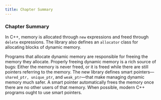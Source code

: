 ```yaml
---
title: Chapter Summary
---
```


<h3 id="filepos3185005"><a id="filepos3185038"></a>Chapter Summary</h3>
<p>In C++, memory is allocated through <code>new</code> expressions and freed through <code>delete</code> expressions. The library also defines an <code>allocator</code> class for allocating blocks of dynamic memory.</p>
<p>Programs that allocate dynamic memory are responsible for freeing the memory they allocate. Properly freeing dynamic memory is a rich source of bugs: Either the memory is never freed, or it is freed while there are still pointers referring to the memory. The new library defines smart pointers—<code>shared_ptr, unique_ptr</code>, and <code>weak_ptr</code>—that make managing dynamic memory much safer. A smart pointer automatically frees the memory once there are no other users of that memory. When possible, modern C++ programs ought to use smart pointers.</p>
